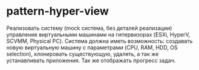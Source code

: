 # pattern-hyper-view
Реализовать систему (mock система, без деталей реализации) управление виртуальными машинами на гипервизорах (ESXi, HyperV, SCVMM, Physical PC). Система должна иметь возможность: создавать новую виртуальную машину с параметрами (CPU, RAM, HDD, OS selection), клонировать существующую, удалять, а так же устанавливать приложения. Так же отображать прогресс задач.
